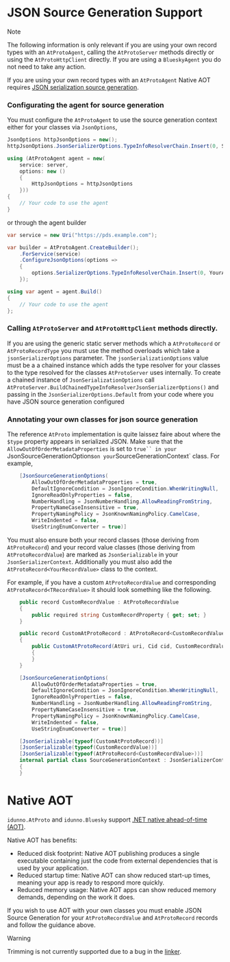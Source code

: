# JSON Source Generation Support

> [!NOTE]
> The following information is only relevant if you are using your own record types with an `AtProtoAgent`, calling the `AtProtoServer` methods directly or
> using the `AtProtoHttpClient` directly.
> If you are using a `BlueskyAgent` you do not need to take any action.

If you are using your own record types with an `AtProtoAgent` Native AOT requires 
[JSON serialization source generation](https://learn.microsoft.com/en-us/dotnet/standard/serialization/system-text-json/source-generation).

### Configurating the agent for source generation

You must configure the `AtProtoAgent` to use the source generation context either for your classes via `JsonOptions`,

```c#
JsonOptions httpJsonOptions = new();
httpJsonOptions.JsonSerializerOptions.TypeInfoResolverChain.Insert(0, SourceGenerationContext.Default);

using (AtProtoAgent agent = new(
    service: server,
    options: new ()
    {
        HttpJsonOptions = httpJsonOptions
    }))
{
    // Your code to use the agent
}
```

or through the agent builder

```c#
var service = new Uri("https://pds.example.com");

var builder = AtProtoAgent.CreateBuilder();
    .ForService(service)
    .ConfigureJsonOptions(options =>
    {
        options.SerializerOptions.TypeInfoResolverChain.Insert(0, YourAppJsonSerializerContext.Default);
    });

using var agent = agent.Build()
{
    // Your code to use the agent
};

```

### Calling `AtProtoServer` and `AtProtoHttpClient` methods directly.

If you are using the generic static server methods which a `AtProtoRecord` or `AtProtoRecordType` you must use the method overloads which take a `jsonSerializerOptions` parameter.
The `jsonSerializationOptions` value must be a a chained instance which adds the type resolver for your classes to the type resolved for the classes `AtProtoServer` uses internally.
To create a chained instance of `JsonSerializationOptions` call `AtProtoServer.BuildChainedTypeInfoResolverJsonSerializerOptions()`
and passing in the `JsonSerializerOptions.Default` from your code where you have JSON source generation configured

### Annotating your own classes for json source generation

The reference `AtProto` implementation is quite laissez faire about where the `$type` property appears in serialized JSON. Make sure that the
`AllowOutOfOrderMetadataProperties` is set to `true`` in your `JsonSourceGenerationOptions` on your `SourceGenerationContext` class. For example,

```c#
    [JsonSourceGenerationOptions(
        AllowOutOfOrderMetadataProperties = true,
        DefaultIgnoreCondition = JsonIgnoreCondition.WhenWritingNull,
        IgnoreReadOnlyProperties = false,
        NumberHandling = JsonNumberHandling.AllowReadingFromString,
        PropertyNameCaseInsensitive = true,
        PropertyNamingPolicy = JsonKnownNamingPolicy.CamelCase,
        WriteIndented = false,
        UseStringEnumConverter = true)]
```

You must also ensure both your record classes (those deriving from `AtProtoRecord`) and your record value classes (those deriving from `AtProtoRecordValue`) are marked
as `JsonSerializable` in your `JsonSerializerContext`. Additionally you must also add the `AtProtoRecord<YourRecordValue>` class to the context.

For example, if you have a custom `AtProtoRecordValue` and corresponding `AtProtoRecord<TRecordValue>` it should look something like the following.

```c#
    public record CustomRecordValue : AtProtoRecordValue
    {
        public required string CustomRecordProperty { get; set; }
    }

    public record CustomAtProtoRecord : AtProtoRecord<CustomRecordValue>
    {
        public CustomAtProtoRecord(AtUri uri, Cid cid, CustomRecordValue value) : base(uri, cid, value)
        {
        }
    }

    [JsonSourceGenerationOptions(
        AllowOutOfOrderMetadataProperties = true,
        DefaultIgnoreCondition = JsonIgnoreCondition.WhenWritingNull,
        IgnoreReadOnlyProperties = false,
        NumberHandling = JsonNumberHandling.AllowReadingFromString,
        PropertyNameCaseInsensitive = true,
        PropertyNamingPolicy = JsonKnownNamingPolicy.CamelCase,
        WriteIndented = false,
        UseStringEnumConverter = true)]

    [JsonSerializable(typeof(CustomAtProtoRecord))]
    [JsonSerializable(typeof(CustomRecordValue))]
    [JsonSerializable(typeof(AtProtoRecord<CustomRecordValue>))]
    internal partial class SourceGenerationContext : JsonSerializerContext
    {
    }
```

# Native AOT

`idunno.AtProto` and `idunno.Bluesky` support [.NET native ahead-of-time (AOT)](https://learn.microsoft.com/en-us/dotnet/core/deploying/native-aot/).

Native AOT has benefits:

* Reduced disk footprint: Native AOT publishing produces a single executable containing just the code from external dependencies that is used by your application.
* Reduced startup time: Native AOT can show reduced start-up times, meaning your app is ready to respond more quickly.
* Reduced memory usage: Native AOT apps can show reduced memory demands, depending on the work it does.

If you wish to use AOT with your own classes you must enable JSON Source Generation for your `AtProtoRecordValue` and `AtProtoRecord` records and follow the guidance above.

> [!WARNING]
> Trimming is not currently supported due to a bug in the [linker](https://github.com/dotnet/runtime/issues/114307).
